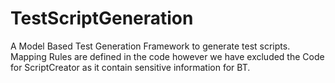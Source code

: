 # TestScriptGeneration
A Model Based Test Generation Framework to generate test scripts.
Mapping Rules are defined in the code however we have excluded the Code for ScriptCreator as it contain sensitive information for BT.
